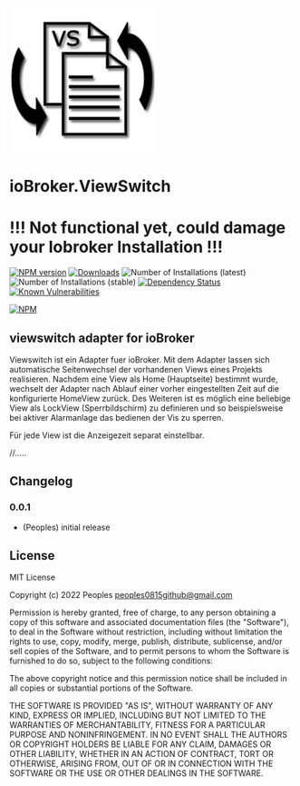 ![Logo](admin/viewswitch.png)
# ioBroker.ViewSwitch

# !!!  Not functional yet, could damage your Iobroker Installation  !!!

[![NPM version](http://img.shields.io/npm/v/iobroker.viewswitch.svg)](https://www.npmjs.com/package/iobroker.viewswitch)
[![Downloads](https://img.shields.io/npm/dm/iobroker.viewswitch.svg)](https://www.npmjs.com/package/iobroker.viewswitch)
![Number of Installations (latest)](http://iobroker.live/badges/viewswitch-installed.svg)
![Number of Installations (stable)](http://iobroker.live/badges/viewswitch-stable.svg)
[![Dependency Status](https://img.shields.io/david/peoples0815/iobroker.viewswitch.svg)](https://david-dm.org/peoples0815/iobroker.viewswitch)
[![Known Vulnerabilities](https://snyk.io/test/github/peoples0815/ioBroker.viewswitch/badge.svg)](https://snyk.io/test/github/peoples0815/ioBroker.viewswitch)

[![NPM](https://nodei.co/npm/iobroker.viewswitch.png?downloads=true)](https://nodei.co/npm/iobroker.viewswitch/)

## viewswitch adapter for ioBroker

Viewswitch ist ein Adapter fuer ioBroker. 
Mit dem Adapter lassen sich automatische Seitenwechsel der vorhandenen Views eines Projekts realisieren. Nachdem eine View als Home (Hauptseite) bestimmt wurde, wechselt der Adapter nach Ablauf einer vorher eingestellten Zeit auf die konfigurierte HomeView zurück. Des Weiteren ist es möglich eine beliebige View als LockView (Sperrbildschirm) zu definieren und so beispielsweise bei aktiver Alarmanlage das bedienen der Vis zu sperren.


Für jede View ist die Anzeigezeit separat einstellbar.

//.....

## Changelog

### 0.0.1
* (Peoples) initial release

## License
MIT License

Copyright (c) 2022 Peoples <peoples0815github@gmail.com>

Permission is hereby granted, free of charge, to any person obtaining a copy
of this software and associated documentation files (the "Software"), to deal
in the Software without restriction, including without limitation the rights
to use, copy, modify, merge, publish, distribute, sublicense, and/or sell
copies of the Software, and to permit persons to whom the Software is
furnished to do so, subject to the following conditions:

The above copyright notice and this permission notice shall be included in all
copies or substantial portions of the Software.

THE SOFTWARE IS PROVIDED "AS IS", WITHOUT WARRANTY OF ANY KIND, EXPRESS OR
IMPLIED, INCLUDING BUT NOT LIMITED TO THE WARRANTIES OF MERCHANTABILITY,
FITNESS FOR A PARTICULAR PURPOSE AND NONINFRINGEMENT. IN NO EVENT SHALL THE
AUTHORS OR COPYRIGHT HOLDERS BE LIABLE FOR ANY CLAIM, DAMAGES OR OTHER
LIABILITY, WHETHER IN AN ACTION OF CONTRACT, TORT OR OTHERWISE, ARISING FROM,
OUT OF OR IN CONNECTION WITH THE SOFTWARE OR THE USE OR OTHER DEALINGS IN THE
SOFTWARE.